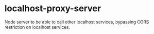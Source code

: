 # localhost-proxy-server
Node server to be able to call other localhost services, bypassing CORS restriction on localhost services.
